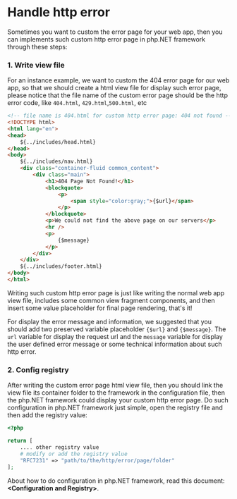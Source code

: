 # Handle http error

Sometimes you want to custom the error page for your web app, then you can implements such custom http error page in php.NET framework through these steps:

### 1. Write view file

For an instance example, we want to custom the 404 error page for our web app, so that we should create a html view file for display such error page, please notice that the file name of the custom error page should be the http error code, like ``404.html``, ``429.html``,``500.html``, etc

```html
<!-- file name is 404.html for custom http error page: 404 not found -->
<!DOCTYPE html>
<html lang="en">
<head>
    ${../includes/head.html}
</head>
<body>
    ${../includes/nav.html}
    <div class="container-fluid common_content">
        <div class="main">
            <h1>404 Page Not Found!</h1>
            <blockquote>
                <p>
                    <span style="color:gray;">{$url}</span>
                </p>
            </blockquote>
            <p>We could not find the above page on our servers</p>
            <hr />
            <p>
                {$message}
            </p>
        </div>
    </div>
    ${../includes/footer.html}
</body>
</html>
```

Writing such custom http error page is just like writing the normal web app view file, includes some common view fragment components, and then insert some value placeholder for final page rendering, that's it!

For display the error message and information, we suggested that you should add two preserved variable placeholder ``{$url}`` and ``{$message}``. The ``url`` variable for display the request url and the ``message`` variable for display the user defined error message or some technical information about such http error.

### 2. Config registry

After writing the custom error page html view file, then you should link the view file its container folder to the framework in the configuration file, then the php.NET framework could display your custom http error page. Do such configuration in php.NET framework just simple, open the registry file and then add the registry value:

```php
<?php

return [
    .... other registry value
    # modify or add the registry value
    "RFC7231" => "path/to/the/http/error/page/folder"
];
```

About how to do configuration in php.NET framework, read this document: **&lt;Configuration and Registry>**.